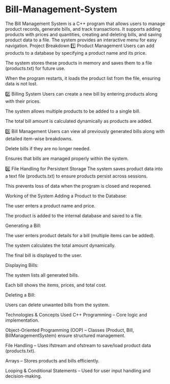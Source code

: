 # Bill-Management-System
The Bill Management System is a C++ program that allows users to manage product records, generate bills, and track transactions. It supports adding products with prices and quantities, creating and deleting bills, and saving product data to a file. The system provides an interactive menu for easy navigation.
Project Breakdown
1️⃣ Product Management
Users can add products to a database by specifying a product name and its price.

The system stores these products in memory and saves them to a file (products.txt) for future use.

When the program restarts, it loads the product list from the file, ensuring data is not lost.

2️⃣ Billing System
Users can create a new bill by entering products along with their prices.

The system allows multiple products to be added to a single bill.

The total bill amount is calculated dynamically as products are added.

3️⃣ Bill Management
Users can view all previously generated bills along with detailed item-wise breakdowns.

Delete bills if they are no longer needed.

Ensures that bills are managed properly within the system.

4️⃣ File Handling for Persistent Storage
The system saves product data into a text file (products.txt) to ensure products persist across sessions.

This prevents loss of data when the program is closed and reopened.

Working of the System
Adding a Product to the Database:

The user enters a product name and price.

The product is added to the internal database and saved to a file.

Generating a Bill:

The user enters product details for a bill (multiple items can be added).

The system calculates the total amount dynamically.

The final bill is displayed to the user.

Displaying Bills:

The system lists all generated bills.

Each bill shows the items, prices, and total cost.

Deleting a Bill:

Users can delete unwanted bills from the system.

Technologies & Concepts Used
C++ Programming – Core logic and implementation.

Object-Oriented Programming (OOP) – Classes (Product, Bill, BillManagementSystem) ensure structured management.

File Handling – Uses ifstream and ofstream to save/load product data (products.txt).

Arrays – Stores products and bills efficiently.

Looping & Conditional Statements – Used for user input handling and decision-making.